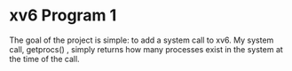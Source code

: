 # xv6 Program 1

The goal of the project is simple: to add a system call to xv6. My system call, getprocs() , simply returns how many processes exist in the system at the time of the call.
